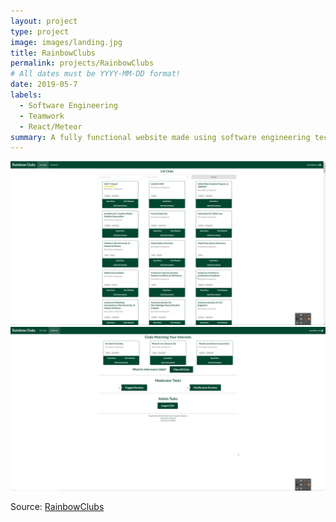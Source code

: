 ```yaml
---
layout: project
type: project
image: images/landing.jpg
title: RainbowClubs
permalink: projects/RainbowClubs
# All dates must be YYYY-MM-DD format!
date: 2019-05-7
labels:
  - Software Engineering
  - Teamwork
  - React/Meteor
summary: A fully functional website made using software engineering techniques
---
```


<div class="ui two column grid">

  <div class="ui column">
    <a href="../images/listclubs.png" class="ui medium image">
    <img src="../images/listclubs.png"/>
    </a>
  </div>
  
  <div class="ui column">
    <a href="../images/adminpage.png" class="ui medium image">
    <img src="../images/adminpage.png"/>
    </a>
  </div>
</div>
  




 
Source: <a href="https://github.com/rainbowclubs/rainbowclubs"><i class="large github icon"></i>RainbowClubs</a>
